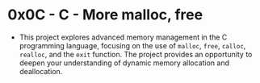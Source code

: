 # 0x0C - C - More malloc, free

- This project explores advanced memory management in the C programming language, focusing on the use of `malloc`, `free`, `calloc`, `realloc`, and the `exit` function. The project provides an opportunity to deepen your understanding of dynamic memory allocation and deallocation.
